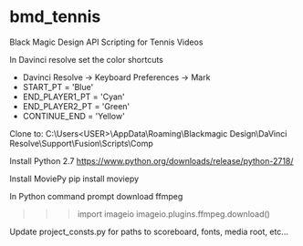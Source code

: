 # bmd_tennis
Black Magic Design API Scripting for Tennis Videos

In Davinci resolve set the color shortcuts
- Davinci Resolve -> Keyboard Preferences -> Mark
- START_PT = 'Blue'
- END_PLAYER1_PT = 'Cyan'
- END_PLAYER2_PT = 'Green'
- CONTINUE_END = 'Yellow'

Clone to: C:\Users\<USER>\AppData\Roaming\Blackmagic Design\DaVinci Resolve\Support\Fusion\Scripts\Comp

Install Python 2.7
https://www.python.org/downloads/release/python-2718/

Install MoviePy
pip install moviepy

In Python command prompt download ffmpeg
>>> import imageio
>>> imageio.plugins.ffmpeg.download()

Update project_consts.py for paths to scoreboard, fonts, media root, etc...

